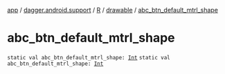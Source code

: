 [app](../../../index.md) / [dagger.android.support](../../index.md) / [R](../index.md) / [drawable](index.md) / [abc_btn_default_mtrl_shape](./abc_btn_default_mtrl_shape.md)

# abc_btn_default_mtrl_shape

`static val abc_btn_default_mtrl_shape: `[`Int`](https://kotlinlang.org/api/latest/jvm/stdlib/kotlin/-int/index.html)
`static val abc_btn_default_mtrl_shape: `[`Int`](https://kotlinlang.org/api/latest/jvm/stdlib/kotlin/-int/index.html)
